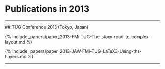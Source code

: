 

# Publications in 2013


<hr class="conference-start">
## TUG Conference 2013 (Tokyo, Japan)


{% include _papers/paper_2013-FMi-TUG-The-stony-road-to-complex-layout.md %}

{% include _papers/paper_2013-JAW-FMi-TUG-LaTeX3-Using-the-Layers.md %}

<hr class="conference-end">





